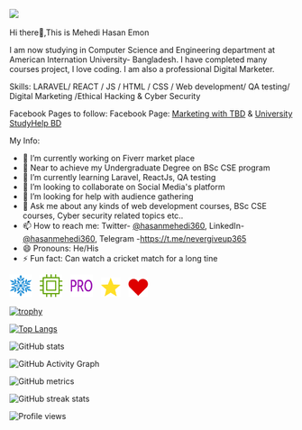 ![](https://media-exp1.licdn.com/dms/image/C5616AQF1rb0maFoYVg/profile-displaybackgroundimage-shrink_350_1400/0/1641461833386?e=1662595200&v=beta&t=eAIqqRagsWmwNcNuz4xcX7WcMKsBvUaG37lycZmTwHI)

Hi there👋,This is Mehedi Hasan Emon

I am now studying in Computer Science and Engineering department at American Internation University- Bangladesh. I have completed many courses project, I love coding. I am also a professional Digital Marketer.

Skills: LARAVEL/ REACT / JS / HTML / CSS / Web development/ QA testing/ Digital Marketing /Ethical Hacking & Cyber Security 

Facebook Pages to follow: Facebook Page: 
[Marketing with TBD](https://www.facebook.com/technoBDmarketing/?ref=pages_you_manage) & [University StudyHelp BD](https://www.facebook.com/successwitheducation/?ref=pages_you_manage)

My Info:

- 🔭 I’m currently working on Fiverr market place
- 🔭 Near to achieve my Undergraduate Degree on BSc CSE program
- 🌱 I’m currently learning Laravel, ReactJs, QA testing
- 👯 I’m looking to collaborate on Social Media's platform
- 🤔 I’m looking for help with audience gathering
- 💬 Ask me about any kinds of web development courses, BSc CSE courses, Cyber security related topics etc..
- 📫 How to reach me: Twitter- [@hasanmehedi360](https://twitter.com/hasanmehedi360), LinkedIn- [@hasanmehedi360](https://www.linkedin.com/in/hasanmehedi360/),
 Telegram -https://t.me/nevergiveup365
- 😄 Pronouns: He/His
- ⚡ Fun fact: Can watch a cricket match for a long tine



<a href='https://archiveprogram.github.com/'><img src='https://raw.githubusercontent.com/acervenky/animated-github-badges/master/assets/acbadge.gif' width='40' height='40'></a> <a href='https://docs.github.com/en/developers'><img src='https://raw.githubusercontent.com/acervenky/animated-github-badges/master/assets/devbadge.gif' width='40' height='40'></a> <a href='https://github.com/pricing'><img src='https://raw.githubusercontent.com/acervenky/animated-github-badges/master/assets/pro.gif' width='40' height='40'></a> <a href='https://stars.github.com/'><img src='https://raw.githubusercontent.com/acervenky/animated-github-badges/master/assets/starbadge.gif' width='35' height='35'></a> <a href='https://docs.github.com/en/github/supporting-the-open-source-community-with-github-sponsors'><img src='https://raw.githubusercontent.com/acervenky/animated-github-badges/master/assets/sponsorbadge.gif' width='35' height='35'></a> 

[![trophy](https://github-profile-trophy.vercel.app/?username=hasanmehedi365)](https://github.com/ryo-ma/github-profile-trophy)

[![Top Langs](https://github-readme-stats.vercel.app/api/top-langs/?username=hasanmehedi365)](https://github.com/anuraghazra/github-readme-stats)

![GitHub stats](https://github-readme-stats.vercel.app/api?username=hasanmehedi365&show_icons=true)  

![GitHub Activity Graph](https://activity-graph.herokuapp.com/graph?username=hasanmehedi360)  

![GitHub metrics](https://metrics.lecoq.io/hasanmehedi360)  

![GitHub streak stats](https://github-readme-streak-stats.herokuapp.com/?user=hasanmehedi360)  

![Profile views](https://gpvc.arturio.dev/hasanmehedi360)  

